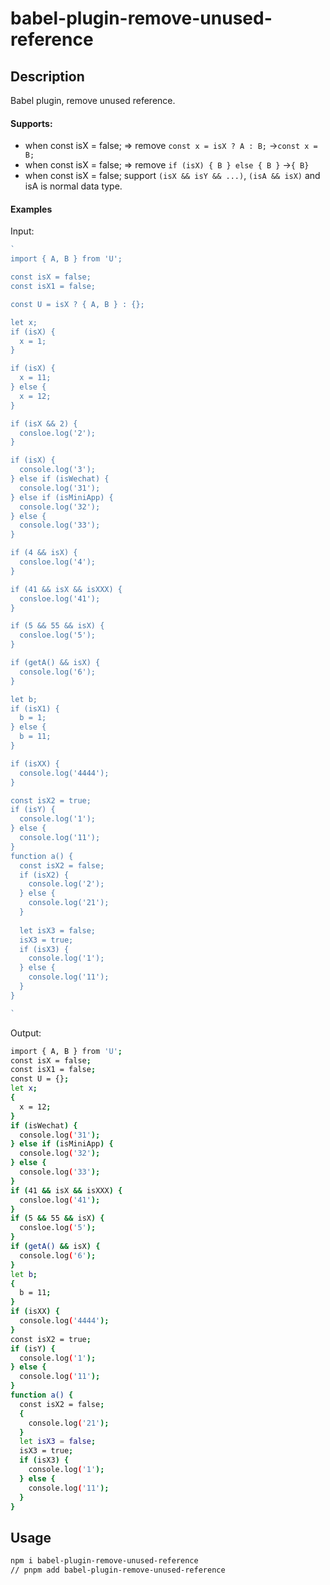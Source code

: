 # babel-plugin-remove-unused-reference

## Description

Babel plugin, remove unused reference.


#### Supports:
- when const isX = false; => remove `const x = isX ? A : B;` ->`const x = B;`
- when const isX = false; => remove `if (isX) { B } else { B }` ->`{ B}`
- when const isX = false; support `(isX && isY && ...)`, `(isA && isX)` and isA is normal data type.

#### Examples

Input:
```js
`
import { A, B } from 'U';

const isX = false;
const isX1 = false;

const U = isX ? { A, B } : {};

let x;
if (isX) {
  x = 1;
}

if (isX) {
  x = 11;
} else {
  x = 12;
}

if (isX && 2) {
  consloe.log('2');
}

if (isX) {
  console.log('3');
} else if (isWechat) {
  console.log('31');
} else if (isMiniApp) {
  console.log('32');
} else {
  console.log('33');
}

if (4 && isX) {
  consloe.log('4');
}

if (41 && isX && isXXX) {
  consloe.log('41');
}

if (5 && 55 && isX) {
  consloe.log('5');
}

if (getA() && isX) {
  console.log('6');
}

let b;
if (isX1) {
  b = 1;
} else {
  b = 11;
}

if (isXX) {
  console.log('4444');
}

const isX2 = true;
if (isY) {
  console.log('1');
} else {
  console.log('11');
}
function a() {
  const isX2 = false;
  if (isX2) {
    console.log('2');
  } else {
    console.log('21');
  }
  
  let isX3 = false;
  isX3 = true;
  if (isX3) {
    console.log('1');
  } else {
    console.log('11');
  }
}

`
```

Output:
```bash
import { A, B } from 'U';
const isX = false;
const isX1 = false;
const U = {};
let x;
{
  x = 12;
}
if (isWechat) {
  console.log('31');
} else if (isMiniApp) {
  console.log('32');
} else {
  console.log('33');
}
if (41 && isX && isXXX) {
  consloe.log('41');
}
if (5 && 55 && isX) {
  consloe.log('5');
}
if (getA() && isX) {
  console.log('6');
}
let b;
{
  b = 11;
}
if (isXX) {
  console.log('4444');
}
const isX2 = true;
if (isY) {
  console.log('1');
} else {
  console.log('11');
}
function a() {
  const isX2 = false;
  {
    console.log('21');
  }
  let isX3 = false;
  isX3 = true;
  if (isX3) {
    console.log('1');
  } else {
    console.log('11');
  }
}
```

## Usage
```bash
npm i babel-plugin-remove-unused-reference
// pnpm add babel-plugin-remove-unused-reference
```